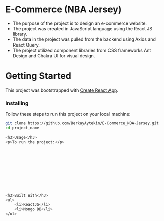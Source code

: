 <h1>E-Commerce (NBA Jersey)</h1>
<ul>
    <li>The purpose of the project is to design an e-commerce website.</li>
    <li>The project was created in JavaScript language using the React JS library.</li>
    <li>The data in the project was pulled from the backend using Axios and React Query.</li>
    <li>The project utilized component libraries from CSS frameworks Ant Design and Chakra UI for visual design.</li>
</ul>

<h1>Getting Started</h1>
<p>This project was bootstrapped with <a href="https://github.com/facebook/create-react-app">Create React App</a>.</p>

<h3>Installing</h3>
<p>Follow these steps to run this project on your local machine:</p>

```bash
git clone https://github.com/BerkayAytekin/E-Commerce_NBA-Jersey.git
cd project_name

<h3>Usage</h3>
<p>To run the project:</p>











<h3>Built With</h3>
<ul>
    <li>ReactJS</li>
    <li>Mongo DB</li>
</ul>



